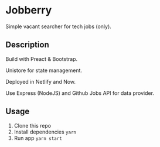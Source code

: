 # Jobberry

Simple vacant searcher for tech jobs (only).

## Description

Build with Preact & Bootstrap.

Unistore for state management.

Deployed in Netlify and Now.

Use Express (NodeJS) and Github Jobs API for data provider.

## Usage

1. Clone this repo
2. Install dependencies `yarn`
3. Run app `yarn start`
